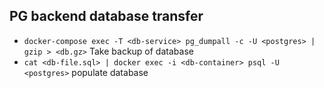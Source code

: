 
## PG backend database transfer

- `docker-compose exec -T <db-service> pg_dumpall -c -U <postgres> | gzip > <db.gz>` Take backup of database
- `cat <db-file.sql> | docker exec -i <db-container> psql -U <postgres>` populate database

